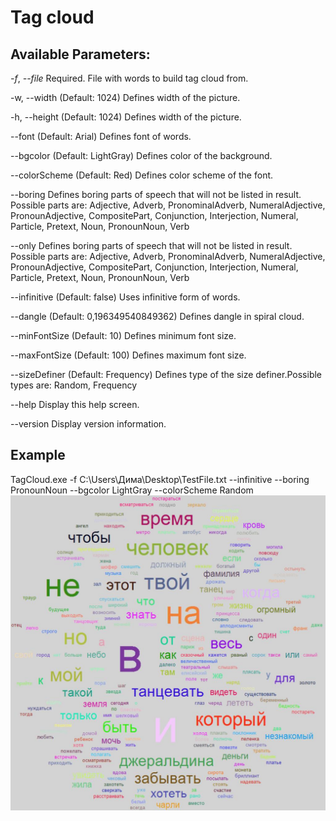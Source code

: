 # Tag cloud
## Available Parameters:
 *-f*, *--file*       Required. File with words to build tag cloud from.

 -w, --width      (Default: 1024) Defines width of the picture.

 -h, --height     (Default: 1024) Defines width of the picture.

 --font           (Default: Arial) Defines font of words.

 --bgcolor        (Default: LightGray) Defines color of the background.

 --colorScheme    (Default: Red) Defines color scheme of the font.

 --boring         Defines boring parts of speech that will not be listed in
                  result. Possible parts are: Adjective, Adverb,
                  PronominalAdverb, NumeralAdjective, PronounAdjective,
                  CompositePart, Conjunction, Interjection, Numeral, Particle,
                  Pretext, Noun, PronounNoun, Verb

 --only           Defines boring parts of speech that will not be listed in
                  result. Possible parts are: Adjective, Adverb,
                  PronominalAdverb, NumeralAdjective, PronounAdjective,
                  CompositePart, Conjunction, Interjection, Numeral, Particle,
                  Pretext, Noun, PronounNoun, Verb

 --infinitive     (Default: false) Uses infinitive form of words.

 --dangle         (Default: 0,196349540849362) Defines dangle in spiral cloud.

 --minFontSize    (Default: 10) Defines minimum font size.

 --maxFontSize    (Default: 100) Defines maximum font size.

 --sizeDefiner    (Default: Frequency) Defines type of the size
                  definer.Possible types are: Random, Frequency

 --help           Display this help screen.

 --version        Display version information.

## Example
TagCloud.exe -f C:\Users\Дима\Desktop\TestFile.txt --infinitive  --boring PronounNoun --bgcolor LightGray --colorScheme Random
![Image alt](https://github.com/DimaIvanovskiy/di/blob/feature/TagsCloud/TestFile.jpg)
